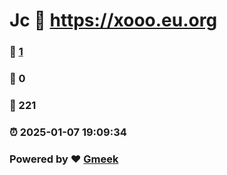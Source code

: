 #  Jc  :link: https://xooo.eu.org 
### :page_facing_up: [1](https://xooo.eu.org/tag.html) 
### :speech_balloon: 0 
### :hibiscus: 221 
### :alarm_clock: 2025-01-07 19:09:34 
### Powered by :heart: [Gmeek](https://github.com/Meekdai/Gmeek)
